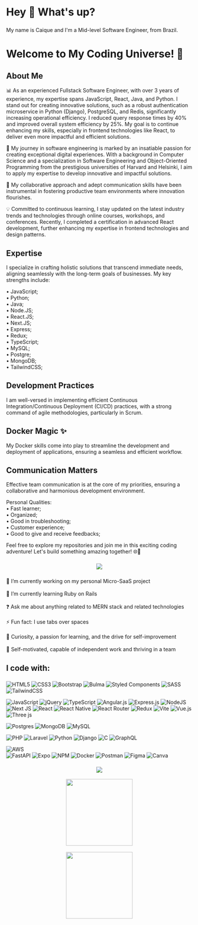 <h1 align="left">Hey 👋 What's up?</h1>

###

<p align="left">My name is Caique and I'm a Mid-level Software Engineer, from Brazil.</p>

###

# Welcome to My Coding Universe! 🚀

## About Me

📊 As an experienced Fullstack Software Engineer, with over 3 years of experience, my expertise spans JavaScript, React, Java, and Python. I stand out for creating innovative solutions, such as a robust authentication microservice in Python (Django), PostgreSQL, and Redis, significantly increasing operational efficiency. I reduced query response times by 40% and improved overall system efficiency by 25%. My goal is to continue enhancing my skills, especially in frontend technologies like React, to deliver even more impactful and efficient solutions.

🔎 My journey in software engineering is marked by an insatiable passion for creating exceptional digital experiences. With a background in Computer Science and a specialization in Software Engineering and Object-Oriented Programming from the prestigious universities of Harvard and Helsinki, I aim to apply my expertise to develop innovative and impactful solutions.

📖 My collaborative approach and adept communication skills have been instrumental in fostering productive team environments where innovation flourishes.

💡 Committed to continuous learning, I stay updated on the latest industry trends and technologies through online courses, workshops, and conferences. Recently, I completed a certification in advanced React development, further enhancing my expertise in frontend technologies and design patterns.

## Expertise

I specialize in crafting holistic solutions that transcend immediate needs, aligning seamlessly with the long-term goals of businesses. My key strengths include:

• JavaScript; <br>
• Python; <br>
• Java; <br>
• Node.JS; <br>
• React.JS; <br>
• Next.JS; <br>
• Express; <br>
• Redux;  <br>
• TypeScript; <br>
• MySQL; <br>
• Postgre; <br>
• MongoDB; <br>
• TailwindCSS;  <br>

## Development Practices

I am well-versed in implementing efficient Continuous Integration/Continuous Deployment (CI/CD) practices, with a strong command of agile methodologies, particularly in Scrum.

## Docker Magic ✨

My Docker skills come into play to streamline the development and deployment of applications, ensuring a seamless and efficient workflow.

## Communication Matters

Effective team communication is at the core of my priorities, ensuring a collaborative and harmonious development environment. <br>

Personal Qualities: <br>
• Fast learner; <br>
• Organized; <br>
• Good in troubleshooting; <br>
• Customer experience; <br>
• Good to give and receive feedbacks; <br>

Feel free to explore my repositories and join me in this exciting coding adventure! Let's build something amazing together! 🌐🔧


###

<div align="center">
  <img src="https://profile-counter.glitch.me/devCaiquedePaula/count.svg?"  />
</div>

###

<p align="left">🔭 I’m currently working on my personal Micro-SaaS project <br><br>🌱 I’m currently learning Ruby on Rails<br><br>❓ Ask me about anything related to MERN stack and related technologies<br><br>⚡ Fun fact: I use tabs over spaces<br><br> 🧠 Curiosity, a passion for learning, and the drive for self-improvement<br><br>
🌱 Self-motivated, capable of independent work and thriving in a team</p>

###

<h2 align="left">I code with:</h2>

###

<div align="left">

  ![HTML5](https://img.shields.io/badge/html5-%23E34F26.svg?style=for-the-badge&logo=html5&logoColor=white) 
  ![CSS3](https://img.shields.io/badge/css3-%231572B6.svg?style=for-the-badge&logo=css3&logoColor=white) 
  ![Bootstrap](https://img.shields.io/badge/bootstrap-%238511FA.svg?style=for-the-badge&logo=bootstrap&logoColor=white) 
  ![Bulma](https://img.shields.io/badge/bulma-00D0B1?style=for-the-badge&logo=bulma&logoColor=white) 
  ![Styled Components](https://img.shields.io/badge/styled--components-DB7093?style=for-the-badge&logo=styled-components&logoColor=white)
  ![SASS](https://img.shields.io/badge/SASS-hotpink.svg?style=for-the-badge&logo=SASS&logoColor=white) 
  ![TailwindCSS](https://img.shields.io/badge/tailwindcss-%2338B2AC.svg?style=for-the-badge&logo=tailwind-css&logoColor=white) 

  ![JavaScript](https://img.shields.io/badge/javascript-%23323330.svg?style=for-the-badge&logo=javascript&logoColor=%23F7DF1E) 
  ![jQuery](https://img.shields.io/badge/jquery-%230769AD.svg?style=for-the-badge&logo=jquery&logoColor=white)
  ![TypeScript](https://img.shields.io/badge/typescript-%23007ACC.svg?style=for-the-badge&logo=typescript&logoColor=white)
  ![Angular.js](https://img.shields.io/badge/angular.js-%23E23237.svg?style=for-the-badge&logo=angularjs&logoColor=white) 
  ![Express.js](https://img.shields.io/badge/express.js-%23404d59.svg?style=for-the-badge&logo=express&logoColor=%2361DAFB) 
  ![NodeJS](https://img.shields.io/badge/node.js-6DA55F?style=for-the-badge&logo=node.js&logoColor=white) 
  ![Next JS](https://img.shields.io/badge/Next-black?style=for-the-badge&logo=next.js&logoColor=white) 
  ![React](https://img.shields.io/badge/react-%2320232a.svg?style=for-the-badge&logo=react&logoColor=%2361DAFB) 
  ![React Native](https://img.shields.io/badge/react_native-%2320232a.svg?style=for-the-badge&logo=react&logoColor=%2361DAFB) 
  ![React Router](https://img.shields.io/badge/React_Router-CA4245?style=for-the-badge&logo=react-router&logoColor=white)
  ![Redux](https://img.shields.io/badge/redux-%23593d88.svg?style=for-the-badge&logo=redux&logoColor=white) 
  ![Vite](https://img.shields.io/badge/vite-%23646CFF.svg?style=for-the-badge&logo=vite&logoColor=white) 
  ![Vue.js](https://img.shields.io/badge/vue.js-%2335495e.svg?style=for-the-badge&logo=vuedotjs&logoColor=%234FC08D) 
  ![Three js](https://img.shields.io/badge/threejs-black?style=for-the-badge&logo=three.js&logoColor=white) 

  ![Postgres](https://img.shields.io/badge/postgres-%23316192.svg?style=for-the-badge&logo=postgresql&logoColor=white) 
  ![MongoDB](https://img.shields.io/badge/MongoDB-%234ea94b.svg?style=for-the-badge&logo=mongodb&logoColor=white)
  ![MySQL](https://img.shields.io/badge/mysql-%2300000f.svg?style=for-the-badge&logo=mysql&logoColor=white) 

  ![PHP](https://img.shields.io/badge/php-%23777BB4.svg?style=for-the-badge&logo=php&logoColor=white) 
  ![Laravel](https://img.shields.io/badge/laravel-%23FF2D20.svg?style=for-the-badge&logo=laravel&logoColor=white) 
  ![Python](https://img.shields.io/badge/python-3670A0?style=for-the-badge&logo=python&logoColor=ffdd54) 
  ![Django](https://img.shields.io/badge/django-%23092E20.svg?style=for-the-badge&logo=django&logoColor=white) 
  ![C](https://img.shields.io/badge/c-%2300599C.svg?style=for-the-badge&logo=c&logoColor=white)
  ![GraphQL](https://img.shields.io/badge/-GraphQL-E10098?style=for-the-badge&logo=graphql&logoColor=white) 

  ![AWS](https://img.shields.io/badge/AWS-%23FF9900.svg?style=for-the-badge&logo=amazon-aws&logoColor=white)  
  ![FastAPI](https://img.shields.io/badge/FastAPI-005571?style=for-the-badge&logo=fastapi) 
  ![Expo](https://img.shields.io/badge/expo-1C1E24?style=for-the-badge&logo=expo&logoColor=#D04A37) 
  ![NPM](https://img.shields.io/badge/NPM-%23CB3837.svg?style=for-the-badge&logo=npm&logoColor=white) 
  ![Docker](https://img.shields.io/badge/docker-%230db7ed.svg?style=for-the-badge&logo=docker&logoColor=white) 
  ![Postman](https://img.shields.io/badge/Postman-FF6C37?style=for-the-badge&logo=postman&logoColor=white) 
  ![Figma](https://img.shields.io/badge/figma-%23F24E1E.svg?style=for-the-badge&logo=figma&logoColor=white) 
  ![Canva](https://img.shields.io/badge/Canva-%2300C4CC.svg?style=for-the-badge&logo=Canva&logoColor=white)
  
</div>

###

<div align="center">
  
  ![](https://github-readme-stats.vercel.app/api/top-langs/?username=devCaiquedePaula&theme=dark&hide_border=false&include_all_commits=false&count_private=false&layout=compact)<br/><br/>
  <img align="center" src="http://github-profile-summary-cards.vercel.app/api/cards/stats?username=devCaiquedePaula&theme=2077" height="180em" /><br/><br/>
  <img align="center" src="http://github-profile-summary-cards.vercel.app/api/cards/profile-details?username=devCaiquedePaula&theme=2077" height="180em" /><br/>
  
</div>

###

###
